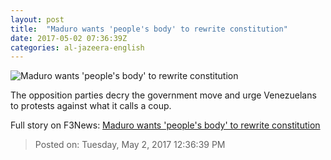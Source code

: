 ```yaml
---
layout: post
title:  "Maduro wants 'people's body' to rewrite constitution"
date: 2017-05-02 07:36:39Z
categories: al-jazeera-english
---
```


![Maduro wants 'people's body' to rewrite constitution](http://www.aljazeera.com/mritems/Images/2017/5/2/72e5117d30644791b0e083760cf5e8e0_18.jpg)

The opposition parties decry the government move and urge Venezuelans to protests against what it calls a coup.


Full story on F3News: [Maduro wants 'people's body' to rewrite constitution](http://www.f3nws.com/n/VxRvNH)

> Posted on: Tuesday, May 2, 2017 12:36:39 PM
